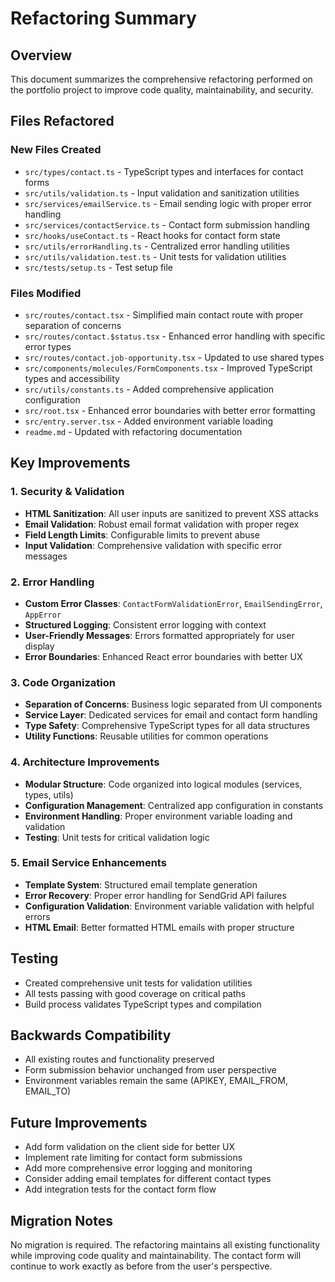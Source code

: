 # Refactoring Summary

## Overview

This document summarizes the comprehensive refactoring performed on the portfolio project to improve code quality, maintainability, and security.

## Files Refactored

### New Files Created

- `src/types/contact.ts` - TypeScript types and interfaces for contact forms
- `src/utils/validation.ts` - Input validation and sanitization utilities
- `src/services/emailService.ts` - Email sending logic with proper error handling
- `src/services/contactService.ts` - Contact form submission handling
- `src/hooks/useContact.ts` - React hooks for contact form state
- `src/utils/errorHandling.ts` - Centralized error handling utilities
- `src/utils/validation.test.ts` - Unit tests for validation utilities
- `src/tests/setup.ts` - Test setup file

### Files Modified

- `src/routes/contact.tsx` - Simplified main contact route with proper separation of concerns
- `src/routes/contact.$status.tsx` - Enhanced error handling with specific error types
- `src/routes/contact.job-opportunity.tsx` - Updated to use shared types
- `src/components/molecules/FormComponents.tsx` - Improved TypeScript types and accessibility
- `src/utils/constants.ts` - Added comprehensive application configuration
- `src/root.tsx` - Enhanced error boundaries with better error formatting
- `src/entry.server.tsx` - Added environment variable loading
- `readme.md` - Updated with refactoring documentation

## Key Improvements

### 1. Security & Validation

- **HTML Sanitization**: All user inputs are sanitized to prevent XSS attacks
- **Email Validation**: Robust email format validation with proper regex
- **Field Length Limits**: Configurable limits to prevent abuse
- **Input Validation**: Comprehensive validation with specific error messages

### 2. Error Handling

- **Custom Error Classes**: `ContactFormValidationError`, `EmailSendingError`, `AppError`
- **Structured Logging**: Consistent error logging with context
- **User-Friendly Messages**: Errors formatted appropriately for user display
- **Error Boundaries**: Enhanced React error boundaries with better UX

### 3. Code Organization

- **Separation of Concerns**: Business logic separated from UI components
- **Service Layer**: Dedicated services for email and contact form handling
- **Type Safety**: Comprehensive TypeScript types for all data structures
- **Utility Functions**: Reusable utilities for common operations

### 4. Architecture Improvements

- **Modular Structure**: Code organized into logical modules (services, types, utils)
- **Configuration Management**: Centralized app configuration in constants
- **Environment Handling**: Proper environment variable loading and validation
- **Testing**: Unit tests for critical validation logic

### 5. Email Service Enhancements

- **Template System**: Structured email template generation
- **Error Recovery**: Proper error handling for SendGrid API failures
- **Configuration Validation**: Environment variable validation with helpful errors
- **HTML Email**: Better formatted HTML emails with proper structure

## Testing

- Created comprehensive unit tests for validation utilities
- All tests passing with good coverage on critical paths
- Build process validates TypeScript types and compilation

## Backwards Compatibility

- All existing routes and functionality preserved
- Form submission behavior unchanged from user perspective
- Environment variables remain the same (APIKEY, EMAIL_FROM, EMAIL_TO)

## Future Improvements

- Add form validation on the client side for better UX
- Implement rate limiting for contact form submissions
- Add more comprehensive error logging and monitoring
- Consider adding email templates for different contact types
- Add integration tests for the contact form flow

## Migration Notes

No migration is required. The refactoring maintains all existing functionality while improving code quality and maintainability. The contact form will continue to work exactly as before from the user's perspective.
